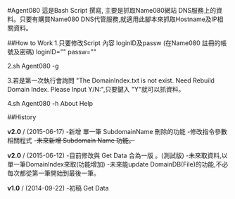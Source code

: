 #Agent080
這是Bash Script 撰寫, 主要是抓取Name080網站 DNS服務上的資料。只要有購買Name080 DNS代管服務,就適用此腳本來抓取Hostname及IP相關資料。

##How to Work
1.只要修改Script 內容  loginID及passw (在Name080 註冊的帳號及密碼)
  loginID=""
  passw=""

2.sh Agent080 -g

3.若是第一次執行會詢問 "The DomainIndex.txt is not exist. Need Rebuild Domain Index. Please Input  Y/N:",只要鍵入 "Y"就可以抓資料。

4.sh Agent080 -h  About Help  

##History


**v2.0** / (2015-06-17)
  -新增 單一筆 SubdomainName 刪除的功能
  -修改指令參數 相關程式
  -~~未來新增 Subdomain Name 功能。~~

**v2.0** / (2015-06-12)
  -目前修改與 Get Data 合為一版 。(測試版)
  -未來取資料,以 單一筆DomainIndex來取(功能增加)
  -未來能update DomainDB(File)的功能,不必每次都從第一筆開始到最後一筆。

**v1.0** / (2014-09-22)
  -初稿  Get Data




